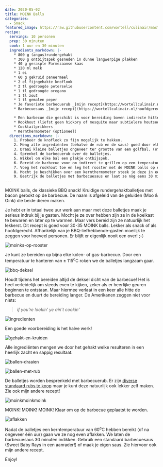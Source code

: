 ```yaml
---
date: 2020-05-02
title: MOINK Balls
categories:
  - Snack
featured_image: https://raw.githubusercontent.com/wortell/culinair/master/fotos/moinkballs/_MG_9945.JPG
recipe:
  servings: 10 personen
  prep: 30 minuten
  cook: 1 uur en 30 minuten
  ingredients_markdown: |-
    * 800 g (angus)rundergehakt
    * 300 g ontbijtspek gesneden in dunne langwerpige plakken
    * 40 g geraspte Parmezaanse kaas
    * 120 ml melk
    * 1 ei
    * 60 g gekruid paneermeel
    * 2 el fijngehakte knoflook
    * 2 tl gedroogde peterselie
    * 1 tl gedroogde oregano
    * 1 tl zout
    * 1 tl gemalen peper
    * Je favoriete barbecuerub _[mijn recept](https://wortellculinair.nl/hoofdgerecht/2020/05/01/bbq-dry-rub/)_
    * Barbecuesaus _[mijn recept](https://wortellculinair.nl/hoofdgerecht/2020/05/01/homemade-bbq-saus/)_

    * Een barbecue die geschikt is voor bereiding boven indirecte hitte. Dit betekend dat het vlees niet rechtstreeks blootgesteld wordt aan de hittebron. We willen de barbecue op een lage temperatuur (± 115<sup>o</sup>C) houden en het vlees langzaam gaar roken. Voor tips over hoe dit te doen zie bijvoorbeeld de [website van Weber](https://www.weber.com/NL/nl/tips-tricks/grillmethoden/weber-49375.html). De brandstof (gas of kolen) maakt niet uit maar het is wel belangrijk dat we rook kunnen toevoegen. Bij kolen gebruik je hiervoor houtsnippers of _‘chunks’_, en voor electrische barbecue dien je zogenaamde _‘smoker box’_ te gebruiken. Bij een electrische barebecue is het helaas niet mogelijk om te roken. Je zou nog steeds de MOINK balls kunnen bereiden maar mist hierbij de rooksmaak.
    * Rookhout (liefst geen hickory of mesquite maar subtielere houtsoorten zoals appel of kers) 
    * Cocktailprikkers
    * Kernthermometer (optioneel)
  directions_markdown: |-
    1. Probeer de knoflook zo fijn mogelijk te hakken.
    2. Meng alle ingrediënten (behalve de rub en de saus) goed door elkaar in een grote kom.
    3. Draai kleine balletjes ongeveer ter grootte van een golfbal. (of weeg ze af 35 g per stuk zoals ik dat doe #OCD)
    4. Sprenkel de barbecuerub over de balletjes.
    5. Wikkel om elke bal een plakje ontbijspek.
    6. Bereid de barbecue voor om indirect te grillen op een temperatuur van ± 115<sup>o</sup>C. Voor een standaard kogelbarbecue kun je eventueel de _“snake method”_ gebruiken om te zorgen voor een lage constante temperatuur. Er zijn online genoeg artikelen en videos te vinden over _“low and slow”_ barebecuen.
    7. Voeg het rookhout toe en leg het rooster met de MOINK balls op de barbecue.
    8. Mocht je beschikken over een kernthermometer steek je deze in een van de balletjes totdat ze een temperatuur van 60<sup>o</sup>C. Mocht je deze niet hebben houdt dan ongeveer één uur aan.
    9. Bestrijk de balletjes met barbecuesaus en laat ze nog eens 30 minuten liggen. Daarna haal je ze van de barbecue.
---
```

MOINK balls, de klassieke BBQ snack! Kruidige rundergehaktballetjes met bacon gerookt op de barbecue. De naam is afgeleid van de geluiden (Moo & Oink) die beide dieren maken.

Je hebt er in totaal twee uur werk aan maar met deze balletjes maak je serieus indruk bij je gasten. Mocht je ze over hebben zijn ze in de koelkast te bewaren en later op te warmen. Maar vers bereid zijn ze natuurlijk het lekkerst.
Dit recept is goed voor 30-35 MOINK balls. Lekker als snack of als hoofdgerecht. Afhankelijk van je BBQ-liefhebbende-gasten moeilijk te zeggen voor hoeveel personen. Er blijft er eigenlijk nooit een over! ;-)

![moinks-op-rooster](https://raw.githubusercontent.com/wortell/culinair/master/fotos/moinkballs/_MG_9920)

Je kunt ze bereiden op bijna elke kolen- of gas-barbecue. Door een temperatuur te hanteren van ± 115<sup>o</sup>C roken we de balletjes langzaam gaar.

![bbq-deksel](https://raw.githubusercontent.com/wortell/culinair/master/fotos/moinkballs/_MG_9916)

Houdt tijdens het bereiden altijd de deksel dicht van de barbecue! Het is heel verleidelijk om steeds even te kijken, zeker als er heerlijke geuren beginnen te ontstaan. Maar hiermee verlaat in een keer alle hitte de barbecue en duurt de bereiding langer. De Amerikanen zeggen niet voor niets: 
> _if you’re lookin’ ye ain’t cookin’_

![ingredienten](https://raw.githubusercontent.com/wortell/culinair/master/fotos/moinkballs/_MG_9881)

Een goede voorbereiding is het halve werk!

![gehakt-en-kruiden](https://raw.githubusercontent.com/wortell/culinair/master/fotos/moinkballs/_MG_9893)

Alle ingrediënten mengen we door het gehakt welke resulteren in een heerlijk zacht en sappig resultaat.

![ballen-draaien](https://raw.githubusercontent.com/wortell/culinair/master/fotos/moinkballs/_MG_9901)

![ballen-met-rub](https://raw.githubusercontent.com/wortell/culinair/master/fotos/moinkballs/_MG_9905)

De balletjes worden besprenkeld met barbecuerub. Er zijn [diverse standaard rubs te koop](https://www.bbquality.nl/product-cat/rubs/) maar je kunt deze natuurlijk ook lekker zelf maken. Zie ook mijn andere recept!

![moinkmoinkmoink](https://raw.githubusercontent.com/wortell/culinair/master/fotos/moinkballs/_MG_9911)

MOINK! MOINK! MOINK! Klaar om op de barbecue geplaatst te worden.

![aflakken](https://raw.githubusercontent.com/wortell/culinair/master/fotos/moinkballs/_MG_9933)

Nadat de balletjes een kerntemperatuur van 60<sup>o</sup>C hebben bereikt (of na ongeveer één uur) gaan we ze nog even aflakken. We laten de barbecuesaus 30 minuten indikken.
Gebruik een standaard barbecuesaus (Sweet Baby Rays in een aanrader!) of maak je eigen saus. Zie hiervoor ook mijn andere recept.

Enjoy!